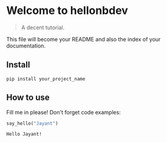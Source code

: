 # Welcome to hellonbdev
> A decent tutorial.


This file will become your README and also the index of your documentation.

## Install

`pip install your_project_name`

## How to use

Fill me in please! Don't forget code examples:

```python
say_hello("Jayant")
```

    Hello Jayant!

